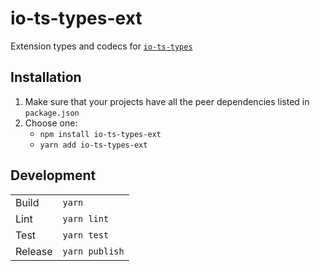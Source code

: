 # io-ts-types-ext
Extension types and codecs for [`io-ts-types`](https://github.com/gcanti/io-ts-types)

## Installation
1. Make sure that your projects have all the peer dependencies listed in `package.json`
2. Choose one:
    - `npm install io-ts-types-ext`
    - `yarn add io-ts-types-ext`

## Development
| | |
|-|-|
| Build     | `yarn`            |
| Lint      | `yarn lint`       |
| Test      | `yarn test`       |
| Release   | `yarn publish`    |
